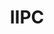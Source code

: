 ---
codehost: https://github.com/iipc
logohandle: netpreserve
sort: iipc
title: IIPC
twitter: https://x.com/netpreserve
website: http://netpreserve.org/
youtube: http://youtube.com/channel/UCkUsw2Lo1ahekgy_xEb11BA
---
